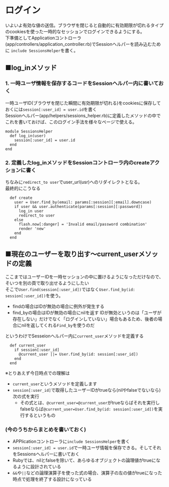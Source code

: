 # ログイン
いよいよ有効な値の送信。ブラウザを閉じると自動的に有効期限が切れるタイプのcookiesを使った一時的なセッションでログインできるようにする。  
下準備としてApplicationコントローラ(app/controllers/application_controller.rb)でSessionヘルパーを読み込むために
```include SessionsHelper```を書く。



## ■log_inメソッド
### 1. 一時ユーザ情報を保存するコードをSessionヘルパー内に書いておく
一時ユーザID(ブラウザを閉じた瞬間に有効期限が切れる)をcookiesに保存しておくには```session[:user_id] = user.id```を書く  
Sessionヘルパー(app/helpers/sessions_helper.rb)に定義したメソッドの中でこれを書いておけば、このログイン手法を様々なページで使える。  
```
module SessionsHelper
  def log_in(user)
    session[:user_id] = user.id
  end
end
```
### 2. 定義したlog_inメソッドをSessionコントローラ内のcreateアクションに書く
ちなみに```redirect_to user```でuser_url(usr)へのリダイレクトとなる。  
最終的にこうなる  
```
  def create
    user = User.find_by(email: params[:session][:email].downcase)
    if user && user.authenticate(params[:session][:password])
      log_in user
      redirect_to user
    else
      flash.now[:danger] = 'Invalid email/password combination'
      render 'new'
    end
  end
```
## ■現在のユーザーを取り出す～current_userメソッドの定義
ここまではユーザーIDを一時セッションの中に置けるようになっただけなので、そいつを別の頁で取り出せるようにしたい  
そこで```User.find(session[:user_id])```ではなく```User.find_by(id: session[:user_id])```を使う。  
- findの場合はIDが無効の場合に例外が発生する
- find_byの場合はIDが無効の場合にnilを返す
IDが無効というのは「ユーザが存在しない」だけでなく「ログインしていない」場合もあるため、後者の場合にnilを返してくれる```Find_by```を使うのだ  

というわけでSesseionヘルパー内に```current_user```メソッドを定義する
```
  def current_user
    if session[:user_id]
      @current_user ||= User.find_by(id: session[:user_id])
    end
  end
```
※とりあえず今日時点での理解は
- ```current_user```というメソッドを定義します
- ```session[:user_id]```で取得したユーザーIDがtrueなら(nilやfalseでないなら)次の式を実行
  - その式とは、```@current_user=@current_user```がtrueならばそれを実行し   
falseならば```@current_user=User.find_by(id: session[:user_id])```を実行するというもの





### (今のうちからまとめを書いておく)
- APPlicationコントローラに```include SessionsHelper```を書く
- ```session[:user_id] = user.id```で一時ユーザ情報を保存できる。そしてそれをSessionsヘルパーに書いておく
- Rubyでは、nilとfalseを除いて、あらゆるオブジェクトの論理値がtrueになるように設計されている
- ```&&```や```||```などの論理演算子を使った式の場合、演算子の左の値がtrueになった時点で処理を終了する設計になっている
